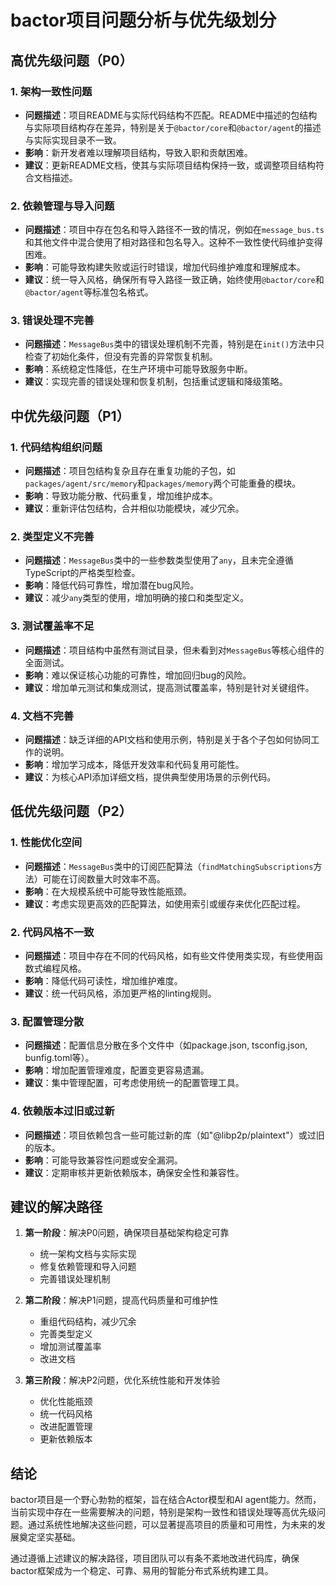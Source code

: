 # bactor项目问题分析与优先级划分

## 高优先级问题（P0）

### 1. 架构一致性问题

- **问题描述**：项目README与实际代码结构不匹配。README中描述的包结构与实际项目结构存在差异，特别是关于`@bactor/core`和`@bactor/agent`的描述与实际实现目录不一致。
- **影响**：新开发者难以理解项目结构，导致入职和贡献困难。
- **建议**：更新README文档，使其与实际项目结构保持一致，或调整项目结构符合文档描述。

### 2. 依赖管理与导入问题

- **问题描述**：项目中存在包名和导入路径不一致的情况，例如在`message_bus.ts`和其他文件中混合使用了相对路径和包名导入。这种不一致性使代码维护变得困难。
- **影响**：可能导致构建失败或运行时错误，增加代码维护难度和理解成本。
- **建议**：统一导入风格，确保所有导入路径一致正确，始终使用`@bactor/core`和`@bactor/agent`等标准包名格式。

### 3. 错误处理不完善

- **问题描述**：`MessageBus`类中的错误处理机制不完善，特别是在`init()`方法中只检查了初始化条件，但没有完善的异常恢复机制。
- **影响**：系统稳定性降低，在生产环境中可能导致服务中断。
- **建议**：实现完善的错误处理和恢复机制，包括重试逻辑和降级策略。

## 中优先级问题（P1）

### 1. 代码结构组织问题

- **问题描述**：项目包结构复杂且存在重复功能的子包，如`packages/agent/src/memory`和`packages/memory`两个可能重叠的模块。
- **影响**：导致功能分散、代码重复，增加维护成本。
- **建议**：重新评估包结构，合并相似功能模块，减少冗余。

### 2. 类型定义不完善

- **问题描述**：`MessageBus`类中的一些参数类型使用了`any`，且未完全遵循TypeScript的严格类型检查。
- **影响**：降低代码可靠性，增加潜在bug风险。
- **建议**：减少`any`类型的使用，增加明确的接口和类型定义。

### 3. 测试覆盖率不足

- **问题描述**：项目结构中虽然有测试目录，但未看到对`MessageBus`等核心组件的全面测试。
- **影响**：难以保证核心功能的可靠性，增加回归bug的风险。
- **建议**：增加单元测试和集成测试，提高测试覆盖率，特别是针对关键组件。

### 4. 文档不完善

- **问题描述**：缺乏详细的API文档和使用示例，特别是关于各个子包如何协同工作的说明。
- **影响**：增加学习成本，降低开发效率和代码复用可能性。
- **建议**：为核心API添加详细文档，提供典型使用场景的示例代码。

## 低优先级问题（P2）

### 1. 性能优化空间

- **问题描述**：`MessageBus`类中的订阅匹配算法（`findMatchingSubscriptions`方法）可能在订阅数量大时效率不高。
- **影响**：在大规模系统中可能导致性能瓶颈。
- **建议**：考虑实现更高效的匹配算法，如使用索引或缓存来优化匹配过程。

### 2. 代码风格不一致

- **问题描述**：项目中存在不同的代码风格，如有些文件使用类实现，有些使用函数式编程风格。
- **影响**：降低代码可读性，增加维护难度。
- **建议**：统一代码风格，添加更严格的linting规则。

### 3. 配置管理分散

- **问题描述**：配置信息分散在多个文件中（如package.json, tsconfig.json, bunfig.toml等）。
- **影响**：增加配置管理难度，配置变更容易遗漏。
- **建议**：集中管理配置，可考虑使用统一的配置管理工具。

### 4. 依赖版本过旧或过新

- **问题描述**：项目依赖包含一些可能过新的库（如"@libp2p/plaintext"）或过旧的版本。
- **影响**：可能导致兼容性问题或安全漏洞。
- **建议**：定期审核并更新依赖版本，确保安全性和兼容性。

## 建议的解决路径

1. **第一阶段**：解决P0问题，确保项目基础架构稳定可靠
   - 统一架构文档与实际实现
   - 修复依赖管理和导入问题
   - 完善错误处理机制

2. **第二阶段**：解决P1问题，提高代码质量和可维护性
   - 重组代码结构，减少冗余
   - 完善类型定义
   - 增加测试覆盖率
   - 改进文档

3. **第三阶段**：解决P2问题，优化系统性能和开发体验
   - 优化性能瓶颈
   - 统一代码风格
   - 改进配置管理
   - 更新依赖版本

## 结论

bactor项目是一个野心勃勃的框架，旨在结合Actor模型和AI agent能力。然而，当前实现中存在一些需要解决的问题，特别是架构一致性和错误处理等高优先级问题。通过系统性地解决这些问题，可以显著提高项目的质量和可用性，为未来的发展奠定坚实基础。

通过遵循上述建议的解决路径，项目团队可以有条不紊地改进代码库，确保bactor框架成为一个稳定、可靠、易用的智能分布式系统构建工具。 